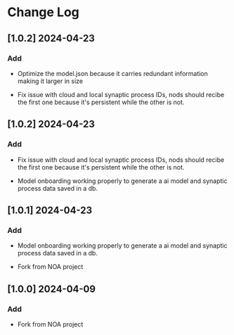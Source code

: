 # Change Log

## [1.0.2] 2024-04-23
### Add
- Optimize the model.json because it carries redundant information making it larger in size

- Fix issue with cloud and local synaptic process IDs, nods should recibe the first one because it's persistent while the other is not.
## [1.0.2] 2024-04-23
### Add
- Fix issue with cloud and local synaptic process IDs, nods should recibe the first one because it's persistent while the other is not.

- Model onboarding working properly to generate a ai model and synaptic process data saved in a db. 
## [1.0.1] 2024-04-23
### Add
- Model onboarding working properly to generate a ai model and synaptic process data saved in a db. 

- Fork from NOA project
## [1.0.0] 2024-04-09
### Add
- Fork from NOA project
